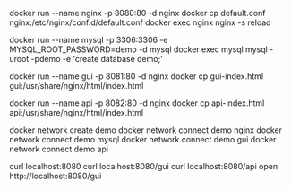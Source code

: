 docker run --name nginx -p 8080:80 -d nginx
docker cp default.conf nginx:/etc/nginx/conf.d/default.conf
docker exec nginx nginx -s reload

docker run --name mysql -p 3306:3306 -e MYSQL_ROOT_PASSWORD=demo -d mysql
docker exec mysql mysql -uroot -pdemo -e 'create database demo;'

docker run --name gui -p 8081:80 -d nginx
docker cp gui-index.html gui:/usr/share/nginx/html/index.html

docker run --name api -p 8082:80 -d nginx
docker cp api-index.html api:/usr/share/nginx/html/index.html

docker network create demo
docker network connect demo nginx
docker network connect demo mysql
docker network connect demo gui
docker network connect demo api

curl localhost:8080
curl localhost:8080/gui
curl localhost:8080/api
open http://localhost:8080/gui